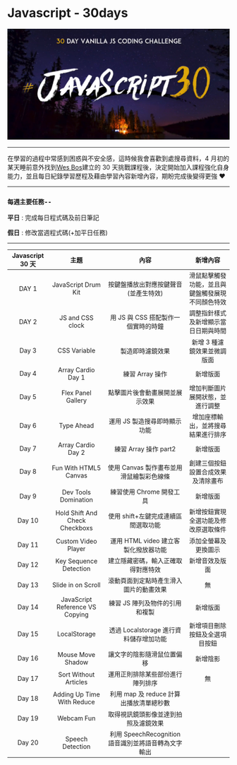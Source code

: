 # Javascript - 30days

<div align=center><img src="bg.png" width="800px"></div>

---

在學習的過程中常感到困惑與不安全感，這時候我會喜歡到處搜尋資料，4 月初的某天睡前意外找到[Wes Bos](https://javascript30.com/)建立的 30 天挑戰課程後，決定開始加入課程強化自身能力，並且每日紀錄學習歷程及藉由學習內容新增內容，期盼完成後變得更強 ❤

---

### `每週主要任務--`

**平日** : 完成每日程式碼及前日筆記

**假日** : 修改當週程式碼(+加平日任務)

---

| Javascript 30 天 |              主題               |                        內容                         |                     新增內容                     |
| :--------------: | :-----------------------------: | :-------------------------------------------------: | :----------------------------------------------: |
|      DAY 1       |       JavaScript Drum Kit       |        按鍵盤播放出對應按鍵聲音(並產生特效)         | 滑鼠點擊觸發功能，並且與鍵盤觸發展現不同顏色特效 |
|      DAY 2       |        JS and CSS clock         |         用 JS 與 CSS 搭配製作一個實時的時鐘         |       調整指針樣式及新增顯示當日日期與時間       |
|      Day 3       |          CSS Variable           |                  製造即時濾鏡效果                   |           新增 3 種濾鏡效果並微調版面            |
|      Day 4       |       Array Cardio Day 1        |                   練習 Array 操作                   |                     新增版面                     |
|      Day 5       |       Flex Panel Gallery        |           點擊圖片後會動畫展開並展示效果            |         增加判斷圖片展開狀態，並進行調整         |
|      Day 6       |           Type Ahead            |            運用 JS 製造搜尋即時顯示功能             |        增加座標輸出，並將搜尋結果進行排序        |
|      Day 7       |       Array Cardio Day 2        |                練習 Array 操作 part2                |                     新增版面                     |
|      Day 8       |      Fun With HTML5 Canvas      |      使用 Canvas 製作畫布並用滑鼠繪製彩色線條       |        創建三個按鈕設置合成效果及清除畫布        |
|      Day 9       |      Dev Tools Domination       |              練習使用 Chrome 開發工具               |                     新增版面                     |
|      Day 10      | Hold Shift And Check Checkboxs  |         使用 shift+左鍵完成連續區間選取功能         |       新增按鈕實現全選功能及修改原選取條件       |
|      Day 11      |       Custom Video Player       |        運用 HTML video 建立客製化撥放器功能         |               添加全螢幕及更換圖示               |
|      Day 12      |     Key Sequence Detection      |         建立隱藏密碼，輸入正確取得對應特效          |                  新增音效及版面                  |
|      Day 13      |       Slide in on Scroll        |       滾動頁面到定點時產生滑入圖片的動畫效果        |                        無                        |
|      Day 14      | JavaScript Reference VS Copying |           練習 JS 陣列及物件的引用和複製            |                     新增版面                     |
|      Day 15      |          LocalStorage           |       透過 Localstorage 進行資料儲存增加功能        |          新增項目刪除按鈕及全選項目按鈕          |
|      Day 16      |        Mouse Move Shadow        |             讓文字的陰影隨滑鼠位置偏移              |                     新增陰影                     |
|      Day 17      |      Sort Without Articles      |          運用正則排除某些部份進行陣列排序           |                        無                        |
|      Day 18      |   Adding Up Time With Reduce    |       利用 map 及 reduce 計算出播放清單總秒數       |                                                  |
|      Day 19      |           Webcam Fun            |        取得視訊鏡頭影像並達到拍照及濾鏡效果         |                                                  |
|      Day 20      |        Speech Detection         | 利用 SpeechRecognition 語音識別並將語音轉為文字輸出 |                                                  |
